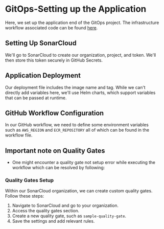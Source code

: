 # GitOps-Setting up the Application

Here, we set up the application end of the GitOps project. The infrastructure workflow associated code can be found [here](https://github.com/ardhendusgit/IAC-AWS).

## Setting Up SonarCloud

We'll go to SonarCloud to create our organization, project, and token. We'll then store this token securely in GitHub Secrets.

## Application Deployment

Our deployment file includes the image name and tag. While we can't directly add variables here, we'll use Helm charts, which support variables that can be passed at runtime.

## GitHub Workflow Configuration

In our GitHub workflow, we need to define some environment variables such as `AWS_REGION` and `ECR_REPOSITORY` all of which can be found in the workflow file.

## Important note on Quality Gates
- One might encounter a quality gate not setup error while executing the workflow which can be resolved by following:

### Quality Gates Setup

Within our SonarCloud organization, we can create custom quality gates. Follow these steps:

1. Navigate to SonarCloud and go to your organization.
2. Access the quality gates section.
3. Create a new quality gate, such as `sample-quality-gate`.
4. Save the settings and add relevant rules.
